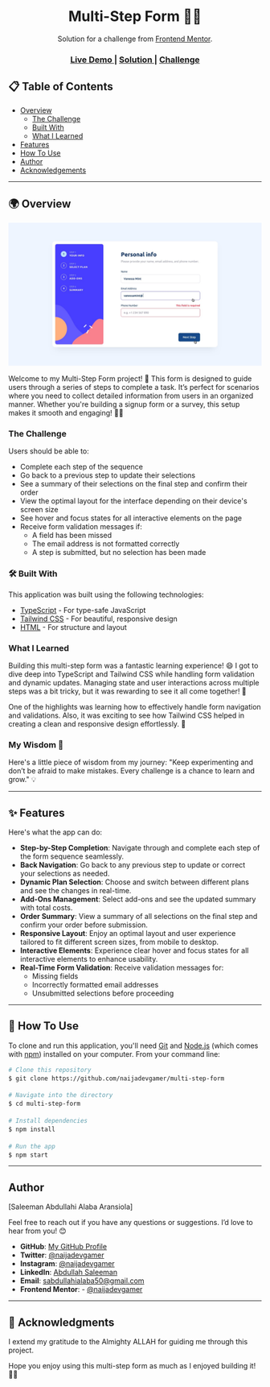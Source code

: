 <h1 align="center">Multi-Step Form 🚀📝</h1>

<div align="center">
   Solution for a challenge from <a href="https://www.frontendmentor.io" target="_blank">Frontend Mentor</a>.
</div>

<div align="center">
  <h3>
    <a href="https://naijadevgamer.github.io/multi-step-form/">
     Live Demo
    </a>
    <span> | </span>
    <a href="https://github.com/naijadevgamer/ip-address-tracker">
      Solution
    </a>
    <span> | </span>
    <a href="https://www.frontendmentor.io/challenges/multistep-form-YVAnSdqQBJ">
      Challenge
    </a>
  </h3>
</div>

<!-- TABLE OF CONTENTS -->

## 📋 Table of Contents

- [Overview](#-overview)
  - [The Challenge](#the-challenge)
  - [Built With](#-built-with)
  - [What I Learned](#what-i-learned)
- [Features](#-features)
- [How To Use](#-how-to-use)
- [Author](#author)
- [Acknowledgements](#-acknowledgements)

---

<!-- OVERVIEW -->

## 🌍 Overview

![screenshot](./src/app.jpg)

Welcome to my Multi-Step Form project! 🎉 This form is designed to guide users through a series of steps to complete a task. It’s perfect for scenarios where you need to collect detailed information from users in an organized manner. Whether you're building a signup form or a survey, this setup makes it smooth and engaging! 📝✨

### The Challenge

Users should be able to:

- Complete each step of the sequence
- Go back to a previous step to update their selections
- See a summary of their selections on the final step and confirm their order
- View the optimal layout for the interface depending on their device's screen size
- See hover and focus states for all interactive elements on the page
- Receive form validation messages if:
  - A field has been missed
  - The email address is not formatted correctly
  - A step is submitted, but no selection has been made

### 🛠️ Built With

This application was built using the following technologies:

- [TypeScript](https://www.typescriptlang.org/) - For type-safe JavaScript
- [Tailwind CSS](https://tailwindcss.com/) - For beautiful, responsive design
- [HTML](https://developer.mozilla.org/en-US/docs/Web/HTML) - For structure and layout

### What I Learned

Building this multi-step form was a fantastic learning experience! 😄 I got to dive deep into TypeScript and Tailwind CSS while handling form validation and dynamic updates. Managing state and user interactions across multiple steps was a bit tricky, but it was rewarding to see it all come together! 💪

One of the highlights was learning how to effectively handle form navigation and validations. Also, it was exciting to see how Tailwind CSS helped in creating a clean and responsive design effortlessly. 🌟

### My Wisdom 🌟

Here's a little piece of wisdom from my journey: "Keep experimenting and don’t be afraid to make mistakes. Every challenge is a chance to learn and grow." 💡

---

## ✨ Features

Here's what the app can do:

- **Step-by-Step Completion**: Navigate through and complete each step of the form sequence seamlessly.
- **Back Navigation**: Go back to any previous step to update or correct your selections as needed.
- **Dynamic Plan Selection**: Choose and switch between different plans and see the changes in real-time.
- **Add-Ons Management**: Select add-ons and see the updated summary with total costs.
- **Order Summary**: View a summary of all selections on the final step and confirm your order before submission.
- **Responsive Layout**: Enjoy an optimal layout and user experience tailored to fit different screen sizes, from mobile to desktop.
- **Interactive Elements**: Experience clear hover and focus states for all interactive elements to enhance usability.
- **Real-Time Form Validation**: Receive validation messages for:
  - Missing fields
  - Incorrectly formatted email addresses
  - Unsubmitted selections before proceeding

---

## 🚀 How To Use

To clone and run this application, you'll need [Git](https://git-scm.com) and [Node.js](https://nodejs.org/en/download/) (which comes with [npm](http://npmjs.com)) installed on your computer. From your command line:

```bash
# Clone this repository
$ git clone https://github.com/naijadevgamer/multi-step-form

# Navigate into the directory
$ cd multi-step-form

# Install dependencies
$ npm install

# Run the app
$ npm start
```

---

## Author

[Saleeman Abdullahi Alaba Aransiola]

Feel free to reach out if you have any questions or suggestions. I’d love to hear from you! 😊

- **GitHub**: [My GitHub Profile](https://github.com/naijadevgamer)
- **Twitter**: [@naijadevgamer](https://www.twitter.com/naijadevgamer)
- **Instagram**: [@naijadevgamer](https://www.instagram.com/naijadevgamer)
- **LinkedIn**: [Abdullah Saleeman](https://www.linkedin.com/in/abdullah-saleeman-360170243)
- **Email**: [sabdullahialaba50@gmail.com](mailto:sabdullahialaba50@gmail.com)
- **Frontend Mentor**: - [@naijadevgamer](https://www.frontendmentor.io/profile/naijadevgamer)

---

## 🙏 Acknowledgments

I extend my gratitude to the Almighty ALLAH for guiding me through this project.

Hope you enjoy using this multi-step form as much as I enjoyed building it! 🌟😊
